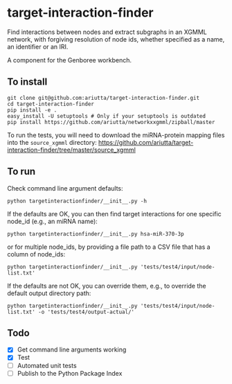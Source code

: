 # target-interaction-finder
Find interactions between nodes and extract subgraphs in an XGMML network, with forgiving resolution of node ids, whether specified as a name, an identifier or an IRI.

A component for the Genboree workbench.

## To install

```
git clone git@github.com:ariutta/target-interaction-finder.git
cd target-interaction-finder
pip install -e .
easy_install -U setuptools # Only if your setuptools is outdated
pip install https://github.com/ariutta/networkxxgmml/zipball/master
```

To run the tests, you will need to download the miRNA-protein mapping files into the ```source_xgmml``` directory: https://github.com/ariutta/target-interaction-finder/tree/master/source_xgmml

## To run

Check command line argument defaults:

```
python targetinteractionfinder/__init__.py -h
```

If the defaults are OK, you can then find target interactions for one specific node_id (e.g., an miRNA name):

```
python targetinteractionfinder/__init__.py hsa-miR-370-3p
```

or for multiple node_ids, by providing a file path to a CSV file that has a column of node_ids:

```
python targetinteractionfinder/__init__.py 'tests/test4/input/node-list.txt'
```

If the defaults are not OK, you can override them, e.g., to override the default output directory path:

```
python targetinteractionfinder/__init__.py 'tests/test4/input/node-list.txt' -o 'tests/test4/output-actual/'
```

## Todo
* [x] Get command line arguments working
* [x] Test
* [ ] Automated unit tests
* [ ] Publish to the Python Package Index
